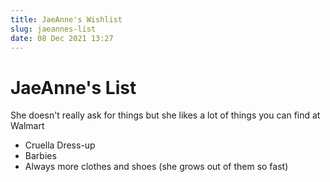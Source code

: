 ```yaml
---
title: JaeAnne's Wishlist
slug: jaeannes-list
date: 08 Dec 2021 13:27
---
```


# JaeAnne's List #


She doesn't really ask for things but she likes a lot of things you can find at Walmart
- Cruella Dress-up
- Barbies
- Always more clothes and shoes (she grows out of them so fast)
